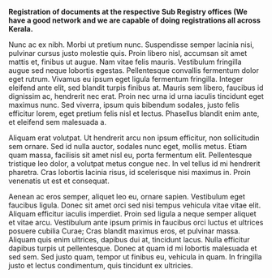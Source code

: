 **Registration of documents at the respective Sub Registry offices (We have a good network and we are capable of doing registrations all across Kerala.**

Nunc ac ex nibh. Morbi ut pretium nunc. Suspendisse semper lacinia nisi, pulvinar cursus justo molestie quis. Proin libero nisl, accumsan sit amet mattis et, finibus ut augue. Nam vitae felis mauris. Vestibulum fringilla augue sed neque lobortis egestas. Pellentesque convallis fermentum dolor eget rutrum. Vivamus eu ipsum eget ligula fermentum fringilla. Integer eleifend ante elit, sed blandit turpis finibus at. Mauris sem libero, faucibus id dignissim ac, hendrerit nec erat. Proin nec urna id urna iaculis tincidunt eget maximus nunc. Sed viverra, ipsum quis bibendum sodales, justo felis efficitur lorem, eget pretium felis nisl et lectus. Phasellus blandit enim ante, et eleifend sem malesuada a.

Aliquam erat volutpat. Ut hendrerit arcu non ipsum efficitur, non sollicitudin sem ornare. Sed id nulla auctor, sodales nunc eget, mollis metus. Etiam quam massa, facilisis sit amet nisl eu, porta fermentum elit. Pellentesque tristique leo dolor, a volutpat metus congue nec. In vel tellus id mi hendrerit pharetra. Cras lobortis lacinia risus, id scelerisque nisi maximus in. Proin venenatis ut est et consequat.

Aenean ac eros semper, aliquet leo eu, ornare sapien. Vestibulum eget faucibus ligula. Donec sit amet orci sed nisi tempus vehicula vitae vitae elit. Aliquam efficitur iaculis imperdiet. Proin sed ligula a neque semper aliquet et vitae arcu. Vestibulum ante ipsum primis in faucibus orci luctus et ultrices posuere cubilia Curae; Cras blandit maximus eros, et pulvinar massa. Aliquam quis enim ultrices, dapibus dui at, tincidunt lacus. Nulla efficitur dapibus turpis ut pellentesque. Donec at quam id mi lobortis malesuada et sed sem. Sed justo quam, tempor ut finibus eu, vehicula in quam. In fringilla justo et lectus condimentum, quis tincidunt ex ultricies.